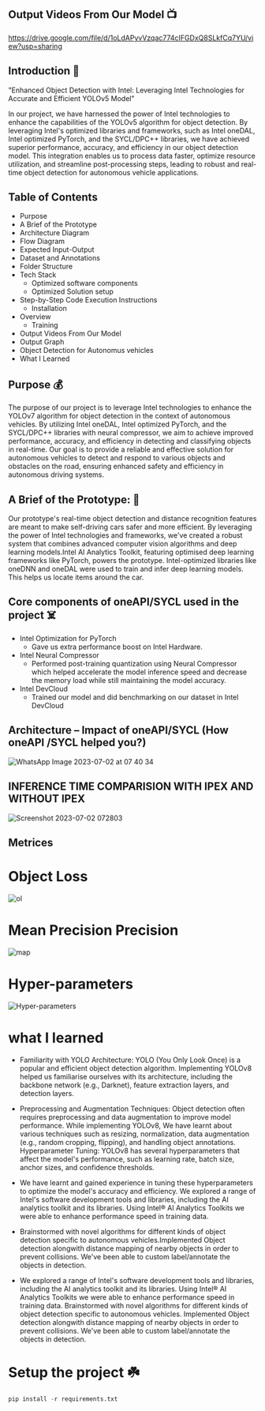## Output Videos From Our Model 📺
https://drive.google.com/file/d/1oLdAPyvVzqac774cIFGDxQ8SLkfCq7YU/view?usp=sharing
## Introduction 🤝
"Enhanced Object Detection with Intel: Leveraging Intel Technologies for Accurate and Efficient YOLOv5 Model"

In our project, we have harnessed the power of Intel technologies to enhance the capabilities of the YOLOv5 algorithm for object detection. By leveraging Intel's optimized libraries and frameworks, such as Intel oneDAL, Intel optimized PyTorch, and the SYCL/DPC++ libraries, we have achieved superior performance, accuracy, and efficiency in our object detection model. This integration enables us to process data faster, optimize resource utilization, and streamline post-processing steps, leading to robust and real-time object detection for autonomous vehicle applications.
## **Table of Contents**
 - Purpose
 - A Brief of the Prototype
 - Architecture Diagram
 - Flow Diagram
 - Expected Input-Output
 - Dataset and Annotations
 - Folder Structure
 - Tech Stack
      - Optimized software components
      - Optimized Solution setup
 - Step-by-Step Code Execution Instructions
      - Installation
 - Overview
      - Training
 - Output Videos From Our Model
 - Output Graph
 - Object Detection for Autonomus vehicles
 - What I Learned

 <!-- Purpose -->
## Purpose 💰
The purpose of our project is to leverage Intel technologies to enhance the YOLOv7 algorithm for object detection in the context of autonomous vehicles. By utilizing Intel oneDAL, Intel optimized PyTorch, and the SYCL/DPC++ libraries with neural compressor, we aim to achieve improved performance, accuracy, and efficiency in detecting and classifying objects in real-time. Our goal is to provide a reliable and effective solution for autonomous vehicles to detect and respond to various objects and obstacles on the road, ensuring enhanced safety and efficiency in autonomous driving systems.

<!-- A Brief of the Prototype -->
## A Brief of the Prototype: 📜
Our prototype's real-time object detection and distance recognition features are meant to make self-driving cars safer and more efficient. By leveraging the power of Intel technologies and frameworks, we've created a robust system that combines advanced computer vision algorithms and deep learning models.Intel AI Analytics Toolkit, featuring optimised deep learning frameworks like PyTorch, powers the prototype. Intel-optimized libraries like oneDNN and oneDAL were used to train and infer deep learning models. This helps us locate items around the car.

## Core components of oneAPI/SYCL used in the project ☠️
- Intel Optimization for PyTorch
  - Gave us extra performance boost on Intel Hardware.
- Intel Neural Compressor
  - Performed post-training quantization using Neural Compressor which helped accelerate the model inference speed and decrease the memory load while still maintaining the model accuracy.
- Intel DevCloud
  - Trained our model and did benchmarking on our dataset in Intel DevCloud

## Architecture – Impact of oneAPI/SYCL (How oneAPI /SYCL helped you?)
![WhatsApp Image 2023-07-02 at 07 40 34](https://github.com/karnikkanojia/yolov7-intel/assets/82893678/035802cb-eef0-4d53-8584-0f0ffd4e0b43)
## INFERENCE TIME COMPARISION WITH IPEX AND WITHOUT IPEX
![Screenshot 2023-07-02 072803](https://github.com/karnikkanojia/yolov7-intel/assets/82893678/98909054-2438-493e-b3fa-0f26a082e88b)

## Metrices
# Object Loss
![ol](https://github.com/karnikkanojia/yolov7-intel/assets/82893678/1ead10a1-35a1-4e29-91dc-23e6d03bcdae)

# Mean Precision Precision
![map](https://github.com/karnikkanojia/yolov7-intel/assets/82893678/08b2bf2e-b452-4f44-a042-b2e28af69473)

# Hyper-parameters
![Hyper-parameters](https://github.com/karnikkanojia/yolov7-intel/assets/82893678/d47322d8-0d2c-4e1d-be37-97b19cb3b3ec)

# what I learned
- Familiarity with YOLO Architecture: YOLO (You Only Look Once) is a popular and efficient object detection algorithm. Implementing YOLOv8 helped us familiarise ourselves with its architecture, including the backbone network (e.g., Darknet), feature extraction layers, and detection layers.

- Preprocessing and Augmentation Techniques: Object detection often requires preprocessing and data augmentation to improve model performance. While implementing YOLOv8, We have learnt about various techniques such as resizing, normalization, data augmentation (e.g., random cropping, flipping), and handling object annotations.
Hyperparameter Tuning: YOLOv8 has several hyperparameters that affect the model's performance, such as learning rate, batch size, anchor sizes, and confidence thresholds.
- We have learnt and gained experience in tuning these hyperparameters to optimize the model's accuracy and efficiency.
We explored a range of Intel's software development tools and libraries, including the AI analytics toolkit and its libraries.
Using Intel® AI Analytics Toolkits we were able to enhance performance speed in training data.
- Brainstormed with novel algorithms for different kinds of object detection specific to autonomous vehicles.Implemented Object detection alongwith distance mapping of nearby objects in order to prevent collisions. We've been able to custom label/annotate the objects in detection.
- We explored a range of Intel's software development tools and libraries, including the AI analytics toolkit and its libraries.
Using Intel® AI Analytics Toolkits we were able to enhance performance speed in training data. Brainstormed with novel algorithms for different kinds of object detection specific to autonomous vehicles. Implemented Object detection alongwith distance mapping of nearby objects in order to prevent collisions.
We've been able to custom label/annotate the objects in detection.

# Setup the project ☘️

```python
pip install -r requirements.txt
```






